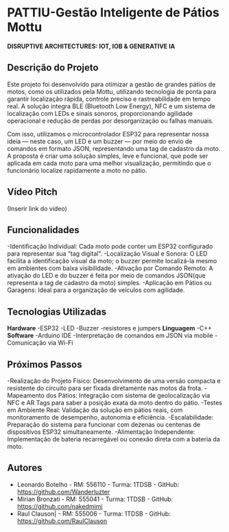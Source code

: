 # PATTIU-Gestão Inteligente de Pátios Mottu
**DISRUPTIVE ARCHITECTURES: IOT, IOB &amp; GENERATIVE IA**
 
## Descrição do Projeto
Este projeto foi desenvolvido para otimizar a gestão de grandes pátios de motos, como os utilizados pela Mottu, utilizando tecnologia de ponta para garantir localização rápida, controle preciso e rastreabilidade em tempo real. A solução integra BLE (Bluetooth Low Energy), NFC e um sistema de localização com LEDs e sinais sonoros, proporcionando agilidade operacional e redução de perdas por desorganização ou falhas manuais.
 
Com isso, utilizamos o microcontrolador ESP32 para representar nossa ideia — neste caso, um LED e um buzzer — por meio do envio de comandos em formato JSON, representando uma tag de cadastro da moto. A proposta é criar uma solução simples, leve e funcional, que pode ser aplicada em cada moto para uma melhor visualização, permitindo que o funcionário localize rapidamente a moto no pátio.
 
## Vídeo Pitch
(Inserir link do vídeo)
 
## Funcionalidades
-Identificação Individual: Cada moto pode conter um ESP32 configurado para representar sua “tag digital”.
-Localização Visual e Sonora: O LED facilita a identificação visual da moto; o buzzer permite localizá-la mesmo em ambientes com baixa visibilidade.
-Ativação por Comando Remoto: A ativação do LED e do buzzer é feita por meio de comandos JSON(que representa a tag de cadastro da moto) simples.
-Aplicação em Pátios ou Garagens: Ideal para a organização de veículos com agilidade.
 
## Tecnologias Utilizadas
  **Hardware**
-ESP32
-LED
-Buzzer
-resistores e jumpers
  **Linguagem**
-C++
  **Software**
-Arduino IDE
-Interpretação de comandos em JSON via mobile
-Comunicação via Wi-Fi
 
## Próximos Passos
-Realização do Projeto Físico: Desenvolvimento de uma versão compacta e resistente do circuito para ser fixada diretamente nas motos da frota.
-Mapeamento dos Pátios: Integração com sistema de geolocalização via NFC e AR Tags para saber a posição exata da moto dentro do pátio.
-Testes em Ambiente Real: Validação da solução em pátios reais, com monitoramento de desempenho, autonomia e eficiência.
-Escalabilidade: Preparação do sistema para funcionar com dezenas ou centenas de dispositivos ESP32 simultaneamente.
-Alimentação Independente: Implementação de bateria recarregável ou conexão direta com a bateria da moto.

## Autores
* Leonardo Botelho - RM: 556110 - Turma: 1TDSB - GitHub: https://github.com/Wanderluzter
* Mirian Bronzati - RM: 555041 - Turma: 1TDSB - GitHub: https://github.com/nakedmimi
* Raul Clauson| - RM: 555006 - Turma: 1TDSB - GitHub: https://github.com/RaulClauson

